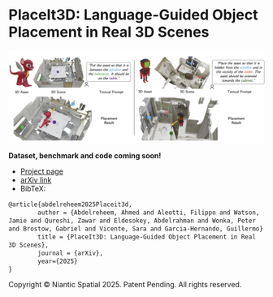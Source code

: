 # PlaceIt3D: Language-Guided Object Placement in Real 3D Scenes
<p align="center">
  <img src="media/teaser_figure.jpg"width="720" />
</p>
<b>Dataset, benchmark and code coming soon!</b>

- [Project page](https://nianticlabs.github.io/placeit3d/)
- [arXiv link](https://arxiv.org)
- BibTeX:
```
@article{abdelreheem2025Placeit3d,
        author = {Abdelreheem, Ahmed and Aleotti, Filippo and Watson, Jamie and Qureshi, Zawar and Eldesokey, Abdelrahman and Wonka, Peter and Brostow, Gabriel and Vicente, Sara and Garcia-Hernando, Guillermo}
        title = {PlaceIt3D: Language-Guided Object Placement in Real 3D Scenes},
        journal = {arXiv},
        year={2025}
}
```
Copyright © Niantic Spatial 2025. Patent Pending.
All rights reserved.